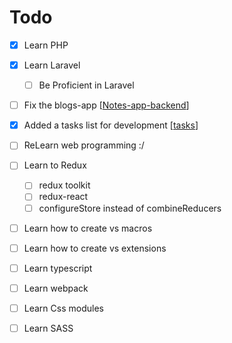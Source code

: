 # Todo

- [x] Learn PHP
- [x] Learn Laravel
  - [ ] Be Proficient in Laravel
- [ ] Fix the blogs-app [[Notes-app-backend]]
- [x] Added a tasks list for development [[tasks]]
- [ ] ReLearn web programming :/
- [ ] Learn to Redux
  - [ ] redux toolkit
  - [ ] redux-react
  - [ ] configureStore instead of combineReducers
- [ ] Learn how to create vs macros
- [ ] Learn how to create vs extensions
- [ ] Learn typescript
- [ ] Learn webpack
- [ ] Learn Css modules
- [ ] Learn SASS


[//begin]: # "Autogenerated link references for markdown compatibility"
[Notes-app-backend]: notes-development/projects/Notes-app-backend "Blogs app backend"
[tasks]: notes-development/tasks "Tasks"
[//end]: # "Autogenerated link references"